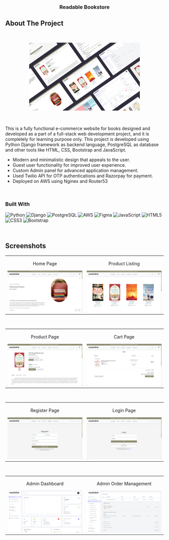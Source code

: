 
<!-- PROJECT LOGO -->


  <h3 align="center">Readable Bookstore</h3>

  






## About The Project
<br>
<p align='center'>
<img src="https://github.com/PranavPatil7/BookStorewebapp/blob/main/assets/readable-bookstore%20banner.png" width='70%' >
</p>
<br>

This is a fully functional e-commerce website for books designed and developed as a part of a full-stack web development project, and it is completely for learning purpose only. This project is developed using Python Django framework as backend language, PostgreSQL as database and other tools like HTML, CSS, Bootstrap and JavaScript. 
- Modern and minimalistic design that appeals to the user.
- Guest user functionality for improved user experience.
- Custom Admin panel for advanced application management.
- Used Twilio API for OTP authentications and Razorpay for payment.
- Deployed on AWS using Nginex and Router53

<br>

### Built With

![Python](https://img.shields.io/badge/Python%20-%2314354C.svg?style=for-the-badge&logo=python&logoColor=white)
![Django](https://img.shields.io/badge/Django-092E20?style=for-the-badge&logo=django&logoColor=white)
![PostgreSQL](https://img.shields.io/badge/PostgreSQL-316192?style=for-the-badge&logo=postgresql&logoColor=white)
![AWS](https://img.shields.io/badge/Amazon_AWS-232F3E?style=for-the-badge&logo=amazon-aws&logoColor=white)
![Figma](https://img.shields.io/badge/figma-%23F24E1E.svg?style=for-the-badge&logo=figma&logoColor=white)
![JavaScript](https://img.shields.io/badge/JavaScript-F7DF1E?style=for-the-badge&logo=javascript&logoColor=black)
![HTML5](https://img.shields.io/badge/HTML5%20-%23E34F26.svg?style=for-the-badge&logo=html5&logoColor=white)
![CSS3](https://img.shields.io/badge/CSS%20-%231572B6.svg?style=for-the-badge&logo=css3&logoColor=white)
![Bootstrap](https://img.shields.io/badge/Bootstrap-563D7C?style=for-the-badge&logo=bootstrap&logoColor=white)

<br>



## Screenshots



<table width="100%"> 
<tr>

<td width="50%">
<p align="center">
Home Page
</p>
<img src="https://github.com/PranavPatil7/BookStorewebapp/blob/main/assets/home.png">  
</td>
  <td width="50%">      
<p align="center">
  Product Listing
</p>
<img src="https://github.com/PranavPatil7/BookStorewebapp/blob/main/assets/product-listing.png">
</td> 
</table>
<br/>

<table width="100%"> 
<tr>
<td width="50%">      

<p align="center">
Product Page
</p>
<img src="https://github.com/PranavPatil7/BookStorewebapp/blob/main/assets/product-view.png">  
</td>
<td width="50%">
<p align="center">
Cart Page
</p>
<img src="https://github.com/PranavPatil7/BookStorewebapp/blob/main/assets/cart.png">  
</td>
</table>
<br/>

<table width="100%"> 
<tr>
<td width="50%">
<p align="center">
  Register Page
</p>
<img src="https://github.com/PranavPatil7/BookStorewebapp/blob/main/assets/register-page.png">
</td> 
<td width="50%">
<p align="center">
Login Page
</p>
<img src="https://github.com/PranavPatil7/BookStorewebapp/blob/main/assets/login-page.png">  
</td>
</table>
<br/>

<table width="100%"> 
<tr>
<td width="50%">
<p align="center">
  Admin Dashboard
</p>
<img src="https://github.com/PranavPatil7/BookStorewebapp/blob/main/assets/Admin-dashboard.png">
</td> 
<td width="50%">
<p align="center">
Admin Order Management
</p>
<img src="https://github.com/PranavPatil7/BookStorewebapp/blob/main/assets/Orger-Management.png">  
</td>
</table>
<br/>





